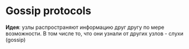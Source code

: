 # Gossip protocols

**Идея**: узлы распространяют информацию друг другу по мере возможности. В том числе то, что они узнали от других узлов - слухи (gossip)